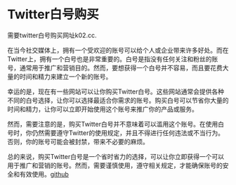 # Twitter白号购买

需要twitter白号购买网址k02.cc.

在当今社交媒体上，拥有一个受欢迎的账号可以给个人或企业带来许多好处。而在Twitter上，拥有一个白号也是非常重要的。白号是指没有任何关注和粉丝的账号，通常用于推广和营销目的。然而，要想获得一个白号并不容易，而且要花费大量的时间和精力来建立一个新的账号。

幸运的是，现在有一些网站可以让你购买Twitter白号。这些网站通常会提供各种不同的白号选择，让你可以选择最适合你需求的账号。购买白号可以节省你大量的时间和精力，让你可以立即开始使用这个账号来推广你的产品或服务。

然而，需要注意的是，购买Twitter白号并不意味着可以滥用这个账号。在使用白号时，你仍然需要遵守Twitter的使用规定，并且不得进行任何违法或不当行为。否则，你的账号可能会被封禁，带来不必要的麻烦。

总的来说，购买Twitter白号是一个省时省力的选择，可以让你立即获得一个可以用于推广和营销的账号。然而，需要谨慎使用，遵守相关规定，才能确保账号的安全和有效使用。[github](https://github.com)